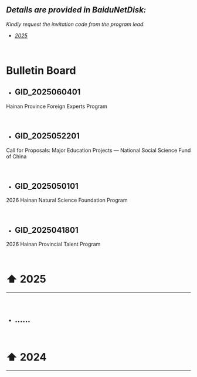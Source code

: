 <br>

## *Details are provided in BaiduNetDisk:*

*Kindly request the invitation code from the program lead.*

- *[2025](https://pan.baidu.com/s/12DZdno9scE8XYMwLvpGpfg)*

<br>

# Bulletin Board

- ## GID_2025060401

Hainan Province Foreign Experts Program
  
<br>

- ## GID_2025052201

Call for Proposals: Major Education Projects — National Social Science Fund of China

<br>

- ## GID_2025050101

2026 Hainan Natural Science Foundation Program

<br>

- ## GID_2025041801

2026 Hainan Provincial Talent Program

<br>

# ⬆ 2025

---



<br>

- ## ......
<br>

# ⬆ 2024

---
